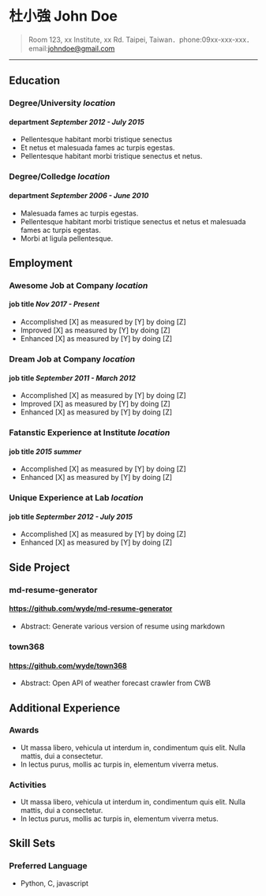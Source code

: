 杜小強 John Doe
===

> Room 123, xx Institute, xx Rd. Taipei, Taiwan．phone:09xx-xxx-xxx．email:johndoe@gmail.com

---

## Education

### Degree/University *location*

#### department *September 2012 - July 2015*

- Pellentesque habitant morbi tristique senectus 
- Et netus et malesuada fames ac turpis egestas. 
- Pellentesque habitant morbi tristique senectus et netus.

### Degree/Colledge *location*

#### department *September 2006 - June 2010*

- Malesuada fames ac turpis egestas. 
- Pellentesque habitant morbi tristique senectus et netus et malesuada fames ac turpis egestas. 
- Morbi at ligula pellentesque.

## Employment 

### Awesome Job at Company *location*

#### job title *Nov 2017 - Present*

- Accomplished [X] as measured by [Y] by doing [Z]
- Improved [X] as measured by [Y] by doing [Z]
- Enhanced [X] as measured by [Y] by doing [Z]

### Dream Job at Company *location*

#### job title *September 2011 -  March 2012*

- Accomplished [X] as measured by [Y] by doing [Z]
- Improved [X] as measured by [Y] by doing [Z]
- Enhanced [X] as measured by [Y] by doing [Z]

### Fatanstic Experience at Institute *location*

#### job title *2015 summer*

- Accomplished [X] as measured by [Y] by doing [Z]
- Enhanced [X] as measured by [Y] by doing [Z]

### Unique Experience at Lab *location*

#### job title *Septermber 2012 - July 2015*

- Accomplished [X] as measured by [Y] by doing [Z]
- Enhanced [X] as measured by [Y] by doing [Z]

## Side Project

### md-resume-generator

#### https://github.com/wyde/md-resume-generator

- Abstract: Generate various version of resume using markdown

### town368

#### https://github.com/wyde/town368

- Abstract: Open API of weather forecast crawler from CWB

## Additional Experience

### Awards

- Ut massa libero, vehicula ut interdum in, condimentum quis elit. Nulla mattis, dui a consectetur.
- In lectus purus, mollis ac turpis in, elementum viverra metus.

### Activities

- Ut massa libero, vehicula ut interdum in, condimentum quis elit. Nulla mattis, dui a consectetur.
- In lectus purus, mollis ac turpis in, elementum viverra metus.

## Skill Sets

### Preferred Language

- Python, C, javascript

